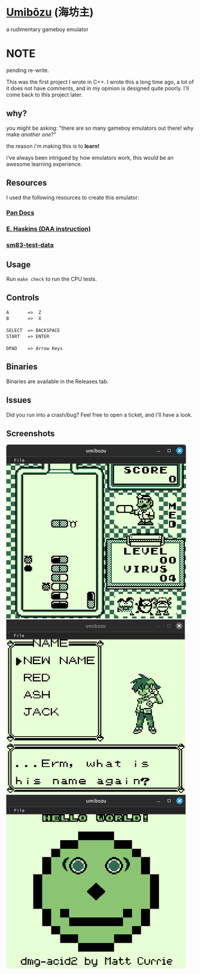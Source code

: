 # [Umibōzu](https://en.wikipedia.org/wiki/Umib%C5%8Dzu) (海坊主)
a rudimentary gameboy emulator 

# NOTE

pending re-write. 

This was the first project I wrote in C++. I wrote this a long time ago, a lot of it does not have comments, and in my opinion is designed quite poorly. I'll come back to this project later.


## why?

you might be asking: "there are so many gameboy emulators out there! why make *another one*?"

the reason i'm making this is to **learn!**

i've always been intrigued by how emulators work, this would be an awesome learning experience.

## Resources


I used the following resources to create this emulator:

### [Pan Docs](https://gbdev.io/pandocs/)
### [E. Haskins (DAA instruction)](https://ehaskins.com/2018-01-30%20Z80%20DAA/)
### [sm83-test-data](https://github.com/adtennant/sm83-test-data)


## Usage

Run `make check` to run the CPU tests.

## Controls
```
A       =>  Z
B       =>  X

SELECT  => BACKSPACE
START   => ENTER

DPAD    => Arrow Keys
```

## Binaries

Binaries are available in the Releases tab.


## Issues

Did you run into a crash/bug? Feel free to open a ticket, and I'll have a look.

## Screenshots
![](assets/Screenshot%20from%202023-12-31%2002-55-40.png)
![](assets/Screenshot%20from%202023-12-31%2003-29-17.png)
![](assets/Screenshot%20from%202023-12-31%2003-27-07.png)